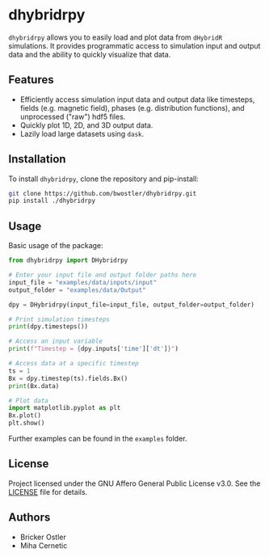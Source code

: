 # dhybridrpy

`dhybridrpy` allows you to easily load and plot data from `dHybridR` simulations. It provides programmatic access to simulation input and output data and the ability to quickly visualize that data.

## Features

- Efficiently access simulation input data and output data like timesteps, fields (e.g. magnetic field), phases (e.g. distribution functions), and unprocessed ("raw") hdf5 files.
- Quickly plot 1D, 2D, and 3D output data.
- Lazily load large datasets using `dask`.

## Installation

To install `dhybridrpy`, clone the repository and pip-install:

```bash
git clone https://github.com/bwostler/dhybridrpy.git
pip install ./dhybridrpy
```

## Usage

Basic usage of the package:

```python
from dhybridrpy import DHybridrpy

# Enter your input file and output folder paths here
input_file = "examples/data/inputs/input"
output_folder = "examples/data/Output"

dpy = DHybridrpy(input_file=input_file, output_folder=output_folder)

# Print simulation timesteps
print(dpy.timesteps())

# Access an input variable
print(f"Timestep = {dpy.inputs['time']['dt']}")

# Access data at a specific timestep
ts = 1
Bx = dpy.timestep(ts).fields.Bx()
print(Bx.data)

# Plot data
import matplotlib.pyplot as plt
Bx.plot()
plt.show()
```

Further examples can be found in the `examples` folder.

## License

Project licensed under the GNU Affero General Public License v3.0. See the [LICENSE](LICENSE) file for details.

## Authors

- Bricker Ostler
- Miha Cernetic